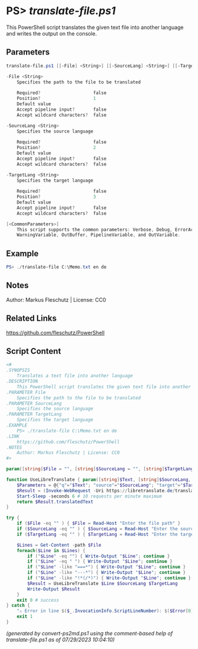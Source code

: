 PS> *translate-file.ps1*
====================

This PowerShell script translates the given text file into another language and writes the output on the console.

Parameters
----------
```powershell
translate-file.ps1 [[-File] <String>] [[-SourceLang] <String>] [[-TargetLang] <String>] [<CommonParameters>]

-File <String>
    Specifies the path to the file to be translated
    
    Required?                    false
    Position?                    1
    Default value                
    Accept pipeline input?       false
    Accept wildcard characters?  false

-SourceLang <String>
    Specifies the source language
    
    Required?                    false
    Position?                    2
    Default value                
    Accept pipeline input?       false
    Accept wildcard characters?  false

-TargetLang <String>
    Specifies the target language
    
    Required?                    false
    Position?                    3
    Default value                
    Accept pipeline input?       false
    Accept wildcard characters?  false

[<CommonParameters>]
    This script supports the common parameters: Verbose, Debug, ErrorAction, ErrorVariable, WarningAction, 
    WarningVariable, OutBuffer, PipelineVariable, and OutVariable.
```

Example
-------
```powershell
PS> ./translate-file C:\Memo.txt en de

```

Notes
-----
Author: Markus Fleschutz | License: CC0

Related Links
-------------
https://github.com/fleschutz/PowerShell

Script Content
--------------
```powershell
<#
.SYNOPSIS
	Translates a text file into another language 
.DESCRIPTION
	This PowerShell script translates the given text file into another language and writes the output on the console.
.PARAMETER File
	Specifies the path to the file to be translated
.PARAMETER SourceLang
	Specifies the source language
.PARAMETER TargetLang
	Specifies the target language
.EXAMPLE
	PS> ./translate-file C:\Memo.txt en de
.LINK
	https://github.com/fleschutz/PowerShell
.NOTES
	Author: Markus Fleschutz | License: CC0
#>

param([string]$File = "", [string]$SourceLang = "", [string]$TargetLang = "")

function UseLibreTranslate { param([string]$Text, [string]$SourceLang, [string]$TargetLang)
	$Parameters = @{"q"="$Text"; "source"="$SourceLang"; "target"="$TargetLang"; }
	$Result = (Invoke-WebRequest -Uri https://libretranslate.de/translate -Method POST -Body ($Parameters|ConvertTo-Json) -ContentType "application/json" -useBasicParsing).content | ConvertFrom-Json
	Start-Sleep -seconds 6 # 10 requests per minute maximum
	return $Result.translatedText
}

try {
	if ($File -eq "" ) { $File = Read-Host "Enter the file path" }
	if ($SourceLang -eq "" ) { $SourceLang = Read-Host "Enter the source language" }
	if ($TargetLang -eq "" ) { $TargetLang = Read-Host "Enter the target language" }

	$Lines = Get-Content -path $File
	foreach($Line in $Lines) {
		if ("$Line" -eq "") { Write-Output "$Line"; continue }
		if ("$Line" -eq " ") { Write-Output "$Line"; continue }
		if ("$Line" -like "===*") { Write-Output "$Line"; continue }
		if ("$Line" -like "---*") { Write-Output "$Line"; continue }
		if ("$Line" -like "!*(/*)") { Write-Output "$Line"; continue }
		$Result = UseLibreTranslate $Line $SourceLang $TargetLang
		Write-Output $Result
	}
	exit 0 # success
} catch {
	"⚠️ Error in line $($_.InvocationInfo.ScriptLineNumber): $($Error[0])"
	exit 1
}
```

*(generated by convert-ps2md.ps1 using the comment-based help of translate-file.ps1 as of 07/29/2023 10:04:10)*
